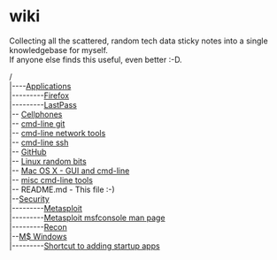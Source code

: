 # wiki
Collecting all the scattered, random tech data sticky notes into a single knowledgebase for myself.<br>
If anyone else finds this useful, even better :-D.

/<br>
|----[Applications](Applications)<br>
|---------[Firefox](Applications/firefox.md)<br>
|---------[LastPass](Applications/LastPass.md)<br>
|-- [Cellphones](Cellphones.md)<br>
|-- [cmd-line git](git.md)<br>
|-- [cmd-line network tools](networking_tools.md)<br>
|-- [cmd-line ssh](ssh.md)<br>
|-- [GitHub](GitHub.md)<br>
|-- [Linux random bits](linux.md)<br>
|-- [Mac OS X - GUI and cmd-line](osx.md)<br>
|-- [misc cmd-line tools](tools_command_line.md)<br>
|-- README.md - This file :-)<br>
|--[Security](Sec)<br>
|---------[Metasploit](Sec/metasploit.md)<br>
|---------[Metasploit msfconsole man page](Sec/metasploit_msfconsole_commands.md)<br>
|---------[Recon](Sec/recon.md)<br>
|--[M$ Windows](windows)<br>
|---------[Shortcut to adding startup apps](windows/add_startup_apps.md)<br>



